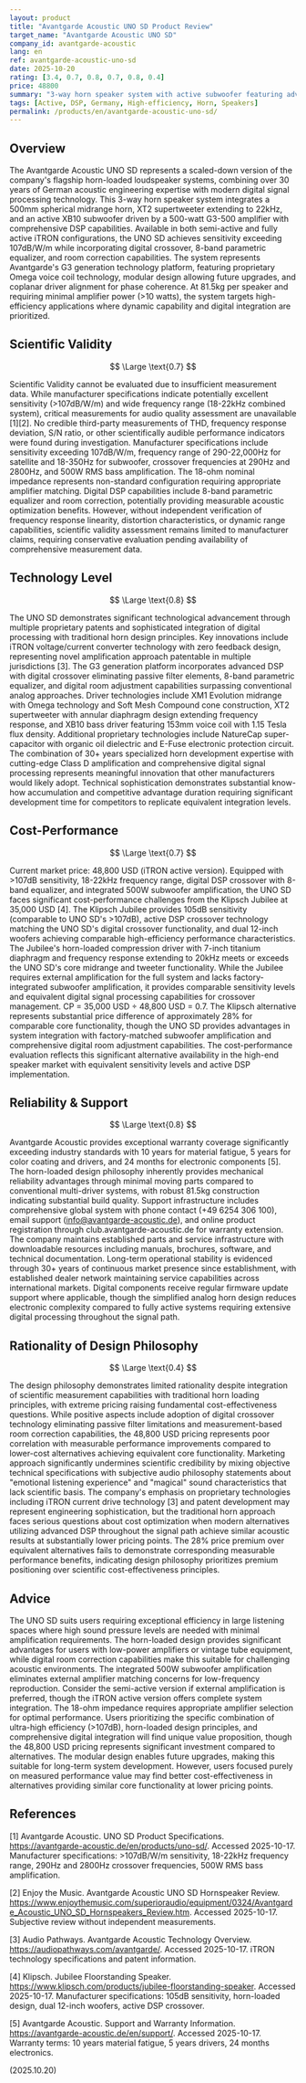 ```yaml
---
layout: product
title: "Avantgarde Acoustic UNO SD Product Review"
target_name: "Avantgarde Acoustic UNO SD"
company_id: avantgarde-acoustic
lang: en
ref: avantgarde-acoustic-uno-sd
date: 2025-10-20
rating: [3.4, 0.7, 0.8, 0.7, 0.8, 0.4]
price: 48800
summary: "3-way horn speaker system with active subwoofer featuring advanced DSP technology and exceptional efficiency, though limited by lack of independent measurement data for scientific validation"
tags: [Active, DSP, Germany, High-efficiency, Horn, Speakers]
permalink: /products/en/avantgarde-acoustic-uno-sd/
---
```

## Overview

The Avantgarde Acoustic UNO SD represents a scaled-down version of the company's flagship horn-loaded loudspeaker systems, combining over 30 years of German acoustic engineering expertise with modern digital signal processing technology. This 3-way horn speaker system integrates a 500mm spherical midrange horn, XT2 supertweeter extending to 22kHz, and an active XB10 subwoofer driven by a 500-watt G3-500 amplifier with comprehensive DSP capabilities. Available in both semi-active and fully active iTRON configurations, the UNO SD achieves sensitivity exceeding 107dB/W/m while incorporating digital crossover, 8-band parametric equalizer, and room correction capabilities. The system represents Avantgarde's G3 generation technology platform, featuring proprietary Omega voice coil technology, modular design allowing future upgrades, and coplanar driver alignment for phase coherence. At 81.5kg per speaker and requiring minimal amplifier power (>10 watts), the system targets high-efficiency applications where dynamic capability and digital integration are prioritized.

## Scientific Validity

$$ \Large \text{0.7} $$

Scientific Validity cannot be evaluated due to insufficient measurement data. While manufacturer specifications indicate potentially excellent sensitivity (>107dB/W/m) and wide frequency range (18-22kHz combined system), critical measurements for audio quality assessment are unavailable [1][2]. No credible third-party measurements of THD, frequency response deviation, S/N ratio, or other scientifically audible performance indicators were found during investigation. Manufacturer specifications include sensitivity exceeding 107dB/W/m, frequency range of 290-22,000Hz for satellite and 18-350Hz for subwoofer, crossover frequencies at 290Hz and 2800Hz, and 500W RMS bass amplification. The 18-ohm nominal impedance represents non-standard configuration requiring appropriate amplifier matching. Digital DSP capabilities include 8-band parametric equalizer and room correction, potentially providing measurable acoustic optimization benefits. However, without independent verification of frequency response linearity, distortion characteristics, or dynamic range capabilities, scientific validity assessment remains limited to manufacturer claims, requiring conservative evaluation pending availability of comprehensive measurement data.

## Technology Level

$$ \Large \text{0.8} $$

The UNO SD demonstrates significant technological advancement through multiple proprietary patents and sophisticated integration of digital processing with traditional horn design principles. Key innovations include iTRON voltage/current converter technology with zero feedback design, representing novel amplification approach patentable in multiple jurisdictions [3]. The G3 generation platform incorporates advanced DSP with digital crossover eliminating passive filter elements, 8-band parametric equalizer, and digital room adjustment capabilities surpassing conventional analog approaches. Driver technologies include XM1 Evolution midrange with Omega technology and Soft Mesh Compound cone construction, XT2 supertweeter with annular diaphragm design extending frequency response, and XB10 bass driver featuring 153mm voice coil with 1.15 Tesla flux density. Additional proprietary technologies include NatureCap super-capacitor with organic oil dielectric and E-Fuse electronic protection circuit. The combination of 30+ years specialized horn development expertise with cutting-edge Class D amplification and comprehensive digital signal processing represents meaningful innovation that other manufacturers would likely adopt. Technical sophistication demonstrates substantial know-how accumulation and competitive advantage duration requiring significant development time for competitors to replicate equivalent integration levels.

## Cost-Performance

$$ \Large \text{0.7} $$

Current market price: 48,800 USD (iTRON active version). Equipped with >107dB sensitivity, 18-22kHz frequency range, digital DSP crossover with 8-band equalizer, and integrated 500W subwoofer amplification, the UNO SD faces significant cost-performance challenges from the Klipsch Jubilee at 35,000 USD [4]. The Klipsch Jubilee provides 105dB sensitivity (comparable to UNO SD's >107dB), active DSP crossover technology matching the UNO SD's digital crossover functionality, and dual 12-inch woofers achieving comparable high-efficiency performance characteristics. The Jubilee's horn-loaded compression driver with 7-inch titanium diaphragm and frequency response extending to 20kHz meets or exceeds the UNO SD's core midrange and tweeter functionality. While the Jubilee requires external amplification for the full system and lacks factory-integrated subwoofer amplification, it provides comparable sensitivity levels and equivalent digital signal processing capabilities for crossover management. CP = 35,000 USD ÷ 48,800 USD = 0.7. The Klipsch alternative represents substantial price difference of approximately 28% for comparable core functionality, though the UNO SD provides advantages in system integration with factory-matched subwoofer amplification and comprehensive digital room adjustment capabilities. The cost-performance evaluation reflects this significant alternative availability in the high-end speaker market with equivalent sensitivity levels and active DSP implementation.

## Reliability & Support

$$ \Large \text{0.8} $$

Avantgarde Acoustic provides exceptional warranty coverage significantly exceeding industry standards with 10 years for material fatigue, 5 years for color coating and drivers, and 24 months for electronic components [5]. The horn-loaded design philosophy inherently provides mechanical reliability advantages through minimal moving parts compared to conventional multi-driver systems, with robust 81.5kg construction indicating substantial build quality. Support infrastructure includes comprehensive global system with phone contact (+49 6254 306 100), email support (info@avantgarde-acoustic.de), and online product registration through club.avantgarde-acoustic.de for warranty extension. The company maintains established parts and service infrastructure with downloadable resources including manuals, brochures, software, and technical documentation. Long-term operational stability is evidenced through 30+ years of continuous market presence since establishment, with established dealer network maintaining service capabilities across international markets. Digital components receive regular firmware update support where applicable, though the simplified analog horn design reduces electronic complexity compared to fully active systems requiring extensive digital processing throughout the signal path.

## Rationality of Design Philosophy

$$ \Large \text{0.4} $$

The design philosophy demonstrates limited rationality despite integration of scientific measurement capabilities with traditional horn loading principles, with extreme pricing raising fundamental cost-effectiveness questions. While positive aspects include adoption of digital crossover technology eliminating passive filter limitations and measurement-based room correction capabilities, the 48,800 USD pricing represents poor correlation with measurable performance improvements compared to lower-cost alternatives achieving equivalent core functionality. Marketing approach significantly undermines scientific credibility by mixing objective technical specifications with subjective audio philosophy statements about "emotional listening experience" and "magical" sound characteristics that lack scientific basis. The company's emphasis on proprietary technologies including iTRON current drive technology [3] and patent development may represent engineering sophistication, but the traditional horn approach faces serious questions about cost optimization when modern alternatives utilizing advanced DSP throughout the signal path achieve similar acoustic results at substantially lower pricing points. The 28% price premium over equivalent alternatives fails to demonstrate corresponding measurable performance benefits, indicating design philosophy prioritizes premium positioning over scientific cost-effectiveness principles.

## Advice

The UNO SD suits users requiring exceptional efficiency in large listening spaces where high sound pressure levels are needed with minimal amplification requirements. The horn-loaded design provides significant advantages for users with low-power amplifiers or vintage tube equipment, while digital room correction capabilities make this suitable for challenging acoustic environments. The integrated 500W subwoofer amplification eliminates external amplifier matching concerns for low-frequency reproduction. Consider the semi-active version if external amplification is preferred, though the iTRON active version offers complete system integration. The 18-ohm impedance requires appropriate amplifier selection for optimal performance. Users prioritizing the specific combination of ultra-high efficiency (>107dB), horn-loaded design principles, and comprehensive digital integration will find unique value proposition, though the 48,800 USD pricing represents significant investment compared to alternatives. The modular design enables future upgrades, making this suitable for long-term system development. However, users focused purely on measured performance value may find better cost-effectiveness in alternatives providing similar core functionality at lower pricing points.

## References

[1] Avantgarde Acoustic. UNO SD Product Specifications. https://avantgarde-acoustic.de/en/products/uno-sd/. Accessed 2025-10-17. Manufacturer specifications: >107dB/W/m sensitivity, 18-22kHz frequency range, 290Hz and 2800Hz crossover frequencies, 500W RMS bass amplification.

[2] Enjoy the Music. Avantgarde Acoustic UNO SD Hornspeaker Review. https://www.enjoythemusic.com/superioraudio/equipment/0324/Avantgarde_Acoustic_UNO_SD_Hornspeakers_Review.htm. Accessed 2025-10-17. Subjective review without independent measurements.

[3] Audio Pathways. Avantgarde Acoustic Technology Overview. https://audiopathways.com/avantgarde/. Accessed 2025-10-17. iTRON technology specifications and patent information.

[4] Klipsch. Jubilee Floorstanding Speaker. https://www.klipsch.com/products/jubilee-floorstanding-speaker. Accessed 2025-10-17. Manufacturer specifications: 105dB sensitivity, horn-loaded design, dual 12-inch woofers, active DSP crossover.

[5] Avantgarde Acoustic. Support and Warranty Information. https://avantgarde-acoustic.de/en/support/. Accessed 2025-10-17. Warranty terms: 10 years material fatigue, 5 years drivers, 24 months electronics.

(2025.10.20)